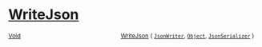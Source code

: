 # [WriteJson](./FeatureDescriptorJsonConverter-100664023.md)



<sub>[Void](https://docs.microsoft.com/en-us/dotnet/api/System.Void)</sub><img width=200/><sub>[WriteJson](./FeatureDescriptorJsonConverter-100664023.md) ( [`JsonWriter`](./FeatureDescriptorJsonConverter-100664023.md), [`Object`](https://docs.microsoft.com/en-us/dotnet/api/System.Object), [`JsonSerializer`](./FeatureDescriptorJsonConverter-100664023.md) )</sub><br>


